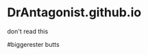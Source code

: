 # DrAntagonist.github.io
don't read this




















































#biggerester butts
